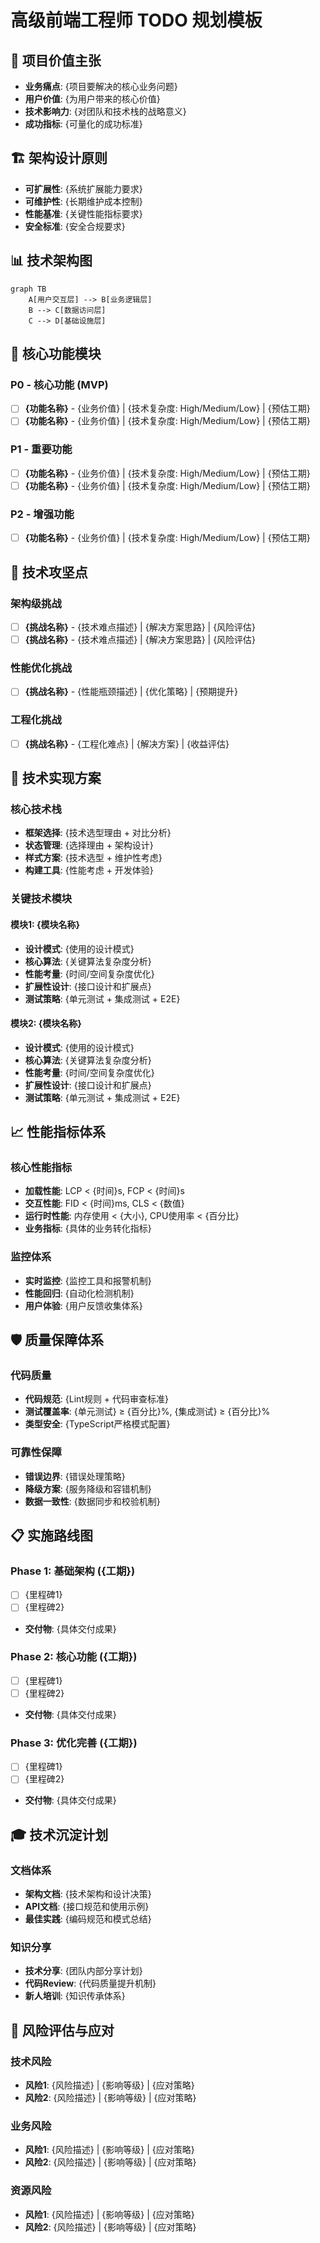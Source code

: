 # 高级前端工程师 TODO 规划模板

## 🎯 项目价值主张
- **业务痛点**: {项目要解决的核心业务问题}
- **用户价值**: {为用户带来的核心价值}
- **技术影响力**: {对团队和技术栈的战略意义}
- **成功指标**: {可量化的成功标准}

## 🏗️ 架构设计原则
- **可扩展性**: {系统扩展能力要求}
- **可维护性**: {长期维护成本控制}
- **性能基准**: {关键性能指标要求}
- **安全标准**: {安全合规要求}

## 📊 技术架构图
```mermaid
graph TB
    A[用户交互层] --> B[业务逻辑层]
    B --> C[数据访问层]
    C --> D[基础设施层]
```

## 🚀 核心功能模块

### P0 - 核心功能 (MVP)
- [ ] **{功能名称}** - {业务价值} | {技术复杂度: High/Medium/Low} | {预估工期}
- [ ] **{功能名称}** - {业务价值} | {技术复杂度: High/Medium/Low} | {预估工期}

### P1 - 重要功能
- [ ] **{功能名称}** - {业务价值} | {技术复杂度: High/Medium/Low} | {预估工期}
- [ ] **{功能名称}** - {业务价值} | {技术复杂度: High/Medium/Low} | {预估工期}

### P2 - 增强功能
- [ ] **{功能名称}** - {业务价值} | {技术复杂度: High/Medium/Low} | {预估工期}

## 🎯 技术攻坚点

### 架构级挑战
- [ ] **{挑战名称}** - {技术难点描述} | {解决方案思路} | {风险评估}
- [ ] **{挑战名称}** - {技术难点描述} | {解决方案思路} | {风险评估}

### 性能优化挑战
- [ ] **{挑战名称}** - {性能瓶颈描述} | {优化策略} | {预期提升}

### 工程化挑战
- [ ] **{挑战名称}** - {工程化难点} | {解决方案} | {收益评估}

## 🔧 技术实现方案

### 核心技术栈
- **框架选择**: {技术选型理由 + 对比分析}
- **状态管理**: {选择理由 + 架构设计}
- **样式方案**: {技术选型 + 维护性考虑}
- **构建工具**: {性能考虑 + 开发体验}

### 关键技术模块

#### 模块1: {模块名称}
- **设计模式**: {使用的设计模式}
- **核心算法**: {关键算法复杂度分析}
- **性能考量**: {时间/空间复杂度优化}
- **扩展性设计**: {接口设计和扩展点}
- **测试策略**: {单元测试 + 集成测试 + E2E}

#### 模块2: {模块名称}
- **设计模式**: {使用的设计模式}
- **核心算法**: {关键算法复杂度分析}
- **性能考量**: {时间/空间复杂度优化}
- **扩展性设计**: {接口设计和扩展点}
- **测试策略**: {单元测试 + 集成测试 + E2E}

## 📈 性能指标体系

### 核心性能指标
- **加载性能**: LCP < {时间}s, FCP < {时间}s
- **交互性能**: FID < {时间}ms, CLS < {数值}
- **运行时性能**: 内存使用 < {大小}, CPU使用率 < {百分比}
- **业务指标**: {具体的业务转化指标}

### 监控体系
- **实时监控**: {监控工具和报警机制}
- **性能回归**: {自动化检测机制}
- **用户体验**: {用户反馈收集体系}

## 🛡️ 质量保障体系

### 代码质量
- **代码规范**: {Lint规则 + 代码审查标准}
- **测试覆盖率**: {单元测试} ≥ {百分比}%, {集成测试} ≥ {百分比}%
- **类型安全**: {TypeScript严格模式配置}

### 可靠性保障
- **错误边界**: {错误处理策略}
- **降级方案**: {服务降级和容错机制}
- **数据一致性**: {数据同步和校验机制}

## 📋 实施路线图

### Phase 1: 基础架构 ({工期})
- [ ] {里程碑1}
- [ ] {里程碑2}
- **交付物**: {具体交付成果}

### Phase 2: 核心功能 ({工期})
- [ ] {里程碑1}
- [ ] {里程碑2}
- **交付物**: {具体交付成果}

### Phase 3: 优化完善 ({工期})
- [ ] {里程碑1}
- [ ] {里程碑2}
- **交付物**: {具体交付成果}

## 🎓 技术沉淀计划

### 文档体系
- **架构文档**: {技术架构和设计决策}
- **API文档**: {接口规范和使用示例}
- **最佳实践**: {编码规范和模式总结}

### 知识分享
- **技术分享**: {团队内部分享计划}
- **代码Review**: {代码质量提升机制}
- **新人培训**: {知识传承体系}

## 🚨 风险评估与应对

### 技术风险
- **风险1**: {风险描述} | {影响等级} | {应对策略}
- **风险2**: {风险描述} | {影响等级} | {应对策略}

### 业务风险
- **风险1**: {风险描述} | {影响等级} | {应对策略}
- **风险2**: {风险描述} | {影响等级} | {应对策略}

### 资源风险
- **风险1**: {风险描述} | {影响等级} | {应对策略}
- **风险2**: {风险描述} | {影响等级} | {应对策略}

